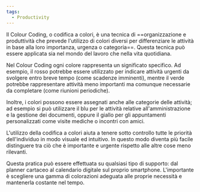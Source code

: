 ```yaml
---
tags:
  - Productivity
---
```



Il Colour Coding, o codifica a colori, è una tecnica di ==organizzazione e produttività che prevede l'utilizzo di colori diversi per differenziare le attività in base alla loro importanza, urgenza o categoria==. Questa tecnica può essere applicata sia nel mondo del lavoro che nella vita quotidiana.

Nel Colour Coding ogni colore rappresenta un significato specifico. Ad esempio, il rosso potrebbe essere utilizzato per indicare attività urgenti da svolgere entro breve tempo (come scadenze imminenti), mentre il verde potrebbe rappresentare attività meno importanti ma comunque necessarie da completare (come riunioni periodiche).

Inoltre, i colori possono essere assegnati anche alle categorie delle attività; ad esempio si può utilizzare il blu per le attività relative all'amministrazione e la gestione dei documenti, oppure il giallo per gli appuntamenti personalizzati come visite mediche o incontri con amici.

L'utilizzo della codifica a colori aiuta a tenere sotto controllo tutte le priorità dell'individuo in modo visuale ed intuitivo. In questo modo diventa più facile distinguere tra ciò che è importante e urgente rispetto alle altre cose meno rilevanti.

Questa pratica può essere effettuata su qualsiasi tipo di supporto: dal planner cartaceo al calendario digitale sul proprio smartphone. L'importante è scegliere una gamma di colorazioni adeguata alle proprie necessità e mantenerla costante nel tempo.